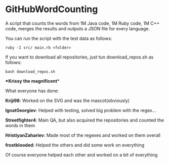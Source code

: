 # GitHubWordCounting
A script that counts the words from 1M Java code, 1M Ruby code, 1M C++ code, merges the results and outputs a JSON file for every language.

You can run the script with the test data as follows:

```ruby -I src/ main.rb <folder>```

If you want to download all repositories, just tun download_repos.sh as follows:

```bash download_repos.sh```

**\*Krissy the magnificent***

What everyone has done:

**Kriji98**: Worked on the SVG and was the mascot(obviously)

**IgnatGeorgiev**: Helped with testing, solved big problem with the regex...

**Streetfighter4**: Main QA, but also acquired the repositories and counted the words in them

**HristiyanZahariev**: Made most of the regexes and worked on them overall

**frostblooded**: Helped the others and did some work on everything


Of course everyone helped each other and worked on a bit of everything
